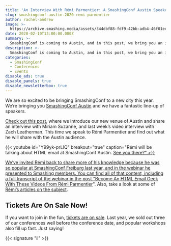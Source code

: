 ```yaml
---
title: 'An Interview With Rémi Parmentier: A SmashingConf Austin Speaker'
slug: smashingconf-austin-2020-remi-parmentier
author: rachel-andrew
image: >-
  https://archive.smashing.media/assets/344dbf88-fdf9-42bb-adb4-46f01eedd629/543e2e7e-91b7-4f51-a0ee-751beb26836a/speaker-spotlight-remi-parmentier.png
date: 2020-02-10T13:00:00.000Z
summary: >-
  SmashingConf is coming to Austin, and in this post, we bring you an interview with one of our speakers, Rémi Parmentier, who will be presenting on HTML email and aiming to solve all of your email creation woes.
description: >-
  SmashingConf is coming to Austin, and in this post, we bring you an interview with one of our speakers, Rémi Parmentier, who will be presenting on HTML email and aiming to solve all of your email creation woes.
categories:
  - SmashingConf
  - Conferences
  - Events
disable_ads: true
disable_panels: true
disable_newsletterbox: true
---
```


We are so excited to be bringing SmashingConf to a new city this year. We’re bringing you [SmashingConf Austin](https://smashingconf.com/austin-2020/) and we have a fantastic line-up of speakers.

[Check out this post](/2020/01/smashingconf-austin-2020/), where we introduce our new venue of Austin and share an interview with Miriam Suzanne, and last week’s video interview with Zach Leatherman. This time we speak to Rémi Parmentier and find out what he will share with the Austin audience.

{{< youtube id="Y99yk-prLIQ" breakout="true" caption="Rémi will be talking about HTML email at SmashingConf Austin. <a href='https://smashingconf.com/austin-2020'>See you there?" >}}

We’ve invited Rémi back to share more of his knowledge because he was so popular at SmashingConf Freiburg last year, and in the webinar he presented to Smashing members. You can find all of that content, including a full transcript of the webinar in the post "[Become An HTML Email Geek With These Videos From Rémi Parmentier](https://www.smashingmagazine.com/2019/11/html-email-webinar/)". Also, take a look at some of [Rémi’s articles on the subject](https://emails.hteumeuleu.com/).

## Tickets Are On Sale Now!

If you want to join in the fun, [tickets are on sale](https://smashingconf.com/austin-2020/registration). Last year, we sold out three of our conferences well before the conference date, and popular workshops also fill up fast. Just saying!

{{< signature "il" >}}
